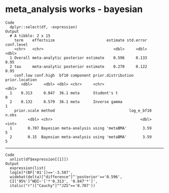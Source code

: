 # meta_analysis works - bayesian

    Code
      dplyr::select(df, -expression)
    Output
      # A tibble: 2 x 15
        term    effectsize                       estimate std.error conf.level
        <chr>   <chr>                               <dbl>     <dbl>      <dbl>
      1 Overall meta-analytic posterior estimate    0.596     0.133       0.95
      2 tau     meta-analytic posterior estimate    0.270     0.122       0.95
        conf.low conf.high  bf10 component prior.distribution prior.location
           <dbl>     <dbl> <dbl> <chr>     <chr>                       <dbl>
      1    0.313     0.847  36.1 meta      Student's t                     0
      2    0.132     0.579  36.1 meta      Inverse gamma                   1
        prior.scale method                                 log_e_bf10 n.obs
              <dbl> <chr>                                       <dbl> <int>
      1       0.707 Bayesian meta-analysis using 'metaBMA'       3.59     5
      2       0.15  Bayesian meta-analysis using 'metaBMA'       3.59     5

---

    Code
      unlist(df$expression[[1]])
    Output
      expression(list(
      log[e]*(BF['01'])=='-3.587',
      widehat(delta)["difference"]^'posterior'=='0.596',
      CI['95%']^HDI~'['*'0.313', '0.847'*']',
      italic("r")["Cauchy"]^"JZS"=='0.707'))

